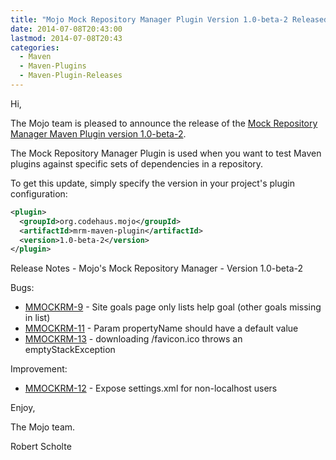 ```yaml
---
title: "Mojo Mock Repository Manager Plugin Version 1.0-beta-2 Released"
date: 2014-07-08T20:43:00
lastmod: 2014-07-08T20:43
categories:
  - Maven
  - Maven-Plugins
  - Maven-Plugin-Releases
---
```

Hi,

The Mojo team is pleased to announce the release of the 
[Mock Repository Manager Maven Plugin version 1.0-beta-2](http://mojo.codehaus.org/mrm-maven-plugin/).

The Mock Repository Manager Plugin is used when you want to test Maven
plugins against specific sets of dependencies in a repository.


To get this update, simply specify the version in your project's plugin
configuration:

```xml
<plugin>
  <groupId>org.codehaus.mojo</groupId>
  <artifactId>mrm-maven-plugin</artifactId>
  <version>1.0-beta-2</version>
</plugin>
```

<!-- more -->

Release Notes - Mojo's Mock Repository Manager - Version 1.0-beta-2

Bugs:

 * [MMOCKRM-9](https://issues.apache.org/jira/browse/MMOCKRM-9) - Site goals page only lists help goal (other goals missing in list)
 * [MMOCKRM-11](https://issues.apache.org/jira/browse/MMOCKRM-11) - Param propertyName should have a default value
 * [MMOCKRM-13](https://issues.apache.org/jira/browse/MMOCKRM-13) - downloading /favicon.ico throws an emptyStackException

Improvement:

 * [MMOCKRM-12](https://issues.apache.org/jira/browse/MMOCKRM-12) - Expose settings.xml for non-localhost users

Enjoy,

The Mojo team.

Robert Scholte 

